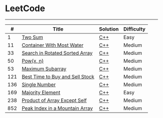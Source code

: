 # LeetCode
---
| # | Title | Solution | Difficulty |
|---| ----- | -------- | ---------- |
|1|[Two Sum](https://leetcode.com/problems/two-sum/)| [C++](./0001.%20Two%20Sum/solution2.cpp)|Easy|
|11|[Container With Most Water](https://leetcode.com/problems/container-with-most-water/)| [C++](./0011.%20Container%20With%20Most%20Water/solution.cpp)|Medium|
|33|[Search in Rotated Sorted Array](https://leetcode.com/problems/search-in-rotated-sorted-array/)| [C++](./0033.%20Search%20in%20Rotated%20Sorted%20Array/solution.cpp)|Medium|
|50|[Pow(x, n)](https://leetcode.com/problems/powx-n/)| [C++](./0050.%20Pow(x%2C%20n)/solution.cpp)|Medium|
|53|[Maximum Subarray](https://leetcode.com/problems/maximum-subarray/)| [C++](./0053.%20Maximum%20Subarray%20Sum/solution3.cpp)|Medium|
|121|[Best Time to Buy and Sell Stock](https://leetcode.com/problems/best-time-to-buy-and-sell-stock/)| [C++](./0121.%20Best%20Time%20to%20Buy%20and%20Sell%20Stock/solution.cpp)|Medium|
|136|[Single Number](https://leetcode.com/problems/single-number/)| [C++](./0136.%20Single%20Number/solution.cpp)|Medium|
|169|[Majority Element](https://leetcode.com/problems/majority-element/) | [C++](./0169.%20Majority%20Element/solution3.cpp)|Easy|
|238|[Product of Array Except Self](https://leetcode.com/problems/product-of-array-except-self/)| [C++](./0238.%20Product%20of%20Array%20Except%20Self/solution.cpp)|Medium|
|852|[Peak Index in a Mountain Array](https://leetcode.com/problems/peak-index-in-a-mountain-array/)| [C++](./0852.%20Peak%20Index%20in%20a%20Mountain%20Array/solution.cpp)|Medium|
